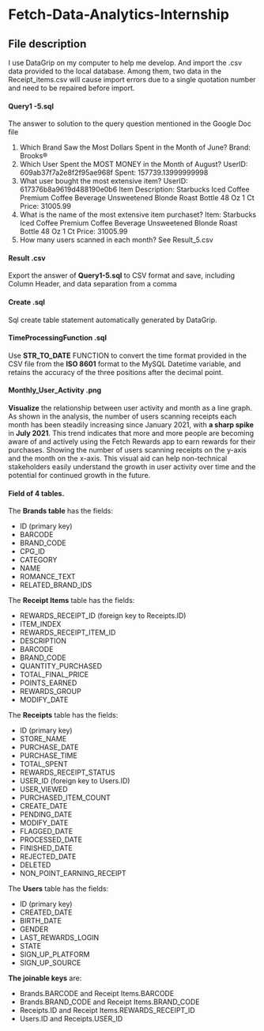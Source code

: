 # Fetch-Data-Analytics-Internship
## File description
I use DataGrip on my computer to help me develop. And import the .csv data provided to the local database. Among them, two data in the Receipt_items.csv will cause import errors due to a single quotation number and need to be repaired before import.
#### Query1 -5.sql
The answer to solution to the query question mentioned in the Google Doc file
1. Which Brand Saw the Most Dollars Spent in the Month of June?
  Brand: Brooks®
2. Which User Spent the MOST MONEY in the Month of August?
  UserID: 609ab37f7a2e8f2f95ae968f
  Spent: 157739.13999999998
3. What user bought the most extensive item?
  UserID: 617376b8a9619d488190e0b6
  Item Description: Starbucks Iced Coffee Premium Coffee Beverage Unsweetened Blonde Roast Bottle 48 Oz 1 Ct
  Price: 31005.99
4. What is the name of the most extensive item purchaset?
  Item: Starbucks Iced Coffee Premium Coffee Beverage Unsweetened Blonde Roast Bottle 48 Oz 1 Ct
  Price: 31005.99
5. How many users scanned in each month?
  See Result_5.csv
#### Result .csv
Export the answer of **Query1-5.sql** to CSV format and save, including Column Header, and data separation from a comma
#### Create .sql
Sql create table statement automatically generated by DataGrip.
#### TimeProcessingFunction .sql
Use **STR_TO_DATE** FUNCTION to convert the time format provided in the CSV file from the **ISO 8601** format to the MySQL Datetime variable, and retains the accuracy of the three positions after the decimal point.
#### Monthly_User_Activity .png
**Visualize** the relationship between user activity and month as a line graph. 
As shown in the analysis, the number of users scanning receipts each month has been steadily increasing since January 2021, with **a sharp spike** in **July 2021**. This trend indicates that more and more people are becoming aware of and actively using the Fetch Rewards app to earn rewards for their purchases.
Showing the number of users scanning receipts on the y-axis and the month on the x-axis. This visual aid can help non-technical stakeholders easily understand the growth in user activity over time and the potential for continued growth in the future.

#### Field of 4 tables.
The **Brands table** has the fields:
-   ID (primary key)
-   BARCODE
-   BRAND_CODE
-   CPG_ID
-   CATEGORY
-   NAME
-   ROMANCE_TEXT
-   RELATED_BRAND_IDS

The **Receipt Items** table has the fields:
-   REWARDS_RECEIPT_ID (foreign key to Receipts.ID)
-   ITEM_INDEX
-   REWARDS_RECEIPT_ITEM_ID
-   DESCRIPTION
-   BARCODE
-   BRAND_CODE
-   QUANTITY_PURCHASED
-   TOTAL_FINAL_PRICE
-   POINTS_EARNED
-   REWARDS_GROUP
-   MODIFY_DATE

The **Receipts** table has the fields:
-   ID (primary key)
-   STORE_NAME
-   PURCHASE_DATE
-   PURCHASE_TIME
-   TOTAL_SPENT
-   REWARDS_RECEIPT_STATUS
-   USER_ID (foreign key to Users.ID)
-   USER_VIEWED
-   PURCHASED_ITEM_COUNT
-   CREATE_DATE
-   PENDING_DATE
-   MODIFY_DATE
-   FLAGGED_DATE
-   PROCESSED_DATE
-   FINISHED_DATE
-   REJECTED_DATE
-   DELETED
-   NON_POINT_EARNING_RECEIPT

The **Users** table has the fields:
-   ID (primary key)
-   CREATED_DATE
-   BIRTH_DATE
-   GENDER
-   LAST_REWARDS_LOGIN
-   STATE
-   SIGN_UP_PLATFORM
-   SIGN_UP_SOURCE

**The joinable keys** are:
-   Brands.BARCODE and Receipt Items.BARCODE
-   Brands.BRAND_CODE and Receipt Items.BRAND_CODE
-   Receipts.ID and Receipt Items.REWARDS_RECEIPT_ID
-   Users.ID and Receipts.USER_ID
